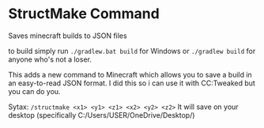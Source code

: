 # StructMake Command
Saves minecraft builds to JSON files

to build simply run `./gradlew.bat build` for Windows or `./gradlew build` for anyone who's not a loser.

This adds a new command to Minecraft which allows you to save a build in an easy-to-read JSON format. I did this so i can use it with CC:Tweaked but you can do you. 

Sytax:
`/structmake <x1> <y1> <z1> <x2> <y2> <z2>`
It will save on your desktop (specifically C:/Users/USER/OneDrive/Desktop/)
